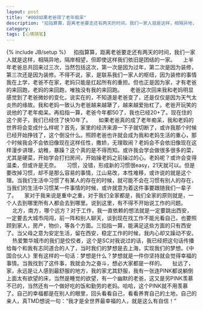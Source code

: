```yaml
---
layout: post
title: "#008如果老爸得了老年痴呆"
description: "掐指算算，距离老爸要走还有两天的时间，我们一家人就是这样，相隔异地，隔岸相望，但即使这样我们依旧是团结的一家"
category: 
tags: [心情随笔]
---
```

{% include JB/setup %}
&nbsp;&nbsp;&nbsp;&nbsp;掐指算算，距离老爸要走还有两天的时间，我们一家人就是这样，相隔异地，隔岸相望，但即使这样我们依旧是团结的一家。
&nbsp;&nbsp;&nbsp;&nbsp;上半年老爸总共回来过三次，当然包括这次，第一次是因为过年，第二次是因为装修，第三次还是因为装修。不得不说，家，是联系我们一家人的枢纽，因为装修的事情我在上学，老爸不在家，老妈只能是扛起所有的重担。但也正是因为家，才有老爸的来回跑，老妈的来回跑，唯独没有我的来回跑。
&nbsp;&nbsp;&nbsp;&nbsp;老爸这次回来我和老妈明显感觉到了老爸微妙的变化，说实在的，不知道是老爸变了，还是仅仅是因为天气太炎热的缘故。我和老妈一致认为老爸越来越犟了，越来越爱抬杠了。老爸开玩笑的说他的了老年痴呆。再掐指一算，老爸今年都50了，我也已经20+了。现在住的这个房子，我们已经住了快10年了。
&nbsp;&nbsp;&nbsp;&nbsp;如果老爸真的成了老年痴呆，我和老妈的世界将会变成什么样呢？首先，家里的经济来源一下子就切断了，或许我那个时候已经开始挣钱了，这个倒没什么。照顾老爸也许就会成为我和老妈生活的重心，那个时候我会不会依旧像现在这样任性，撒娇，无理取闹？老妈会不会依旧像现在这样漫步讲理，幼稚，暴躁？这个真的是不得而知。或许我会学会做很多很多的菜，尤其是硬菜，开始学会打扫房间，开始操老妈之前操过的心。老妈呢？或许会变得温柔，但或许是无奈。
&nbsp;&nbsp;&nbsp;&nbsp;习惯，没错，形成新的习惯很easy，21天就可以。但是要改掉习惯，却不是那么容易的事情，江山易改，本性难移，或许说的就是这个理。当我们生活中习惯了有某人的存在的时候，就可能不会在习惯有别人的存在，当我们的生活中习惯某一件事情的时候，或许就意为着这件事要跟随我们一辈子了。
&nbsp;&nbsp;&nbsp;&nbsp;家对于我来说是重中之重，对于我们全家都是，我们全家的原则就是，一个人去到哪里所有人都会去到哪里。说到这里，有不得不开始说工作的问题。
&nbsp;&nbsp;&nbsp;&nbsp;北方，南方，哪个远方？对于工作，我一直依赖的想法就是一定要跳出西安，一定要去大城市闯闯，前一阵和别人聊天，谈到现在找工作不能光看自己，也要照顾到家人，房产，物价，等各个方面。三掐指一算，能满足这些方面的只有西安了。当父母之意为安定生活，留在西安，稳定工作的时候，我内心却又躁动不安。
&nbsp;&nbsp;&nbsp;&nbsp;热爱繁华城市的我们是佼佼者，这个是SC对我说过的话，我已经把这句话传播给每个和我有志同道合的人了，当时我们的梦想是去上海，实现我们的梦想。《中国合伙人》里有这样的一句话：梦想是什么？梦想就是一件你坚持就会觉得幸福的事情。当我找到了这件事，我就会为之奋斗，想必大家都是一样的。
&nbsp;&nbsp;&nbsp;&nbsp;扯远了，家，永远是让人感到最舒服的地方，我的家尤其舒服，我有一张连PINK都说躺倒上面太有欲望的床，当然是睡觉的欲望，有一个幽默的老爸，这又是另PINK羡慕不已的，当然还有一个做好吃的饭和勤劳的老妈。哈哈，这个PINK就不用羡慕了。自己的幸福都是在别人的眼里，回头看看自己，看看养育自己的土地，自己的亲人，真TMD想说一句：“我才是全世界最幸福的人，就是这么有自信！”